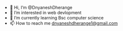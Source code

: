 - 👋 Hi, I’m @DnyaneshDherange
- 👀 I’m interested in web devlopment
- 🌱 I’m currently learning Bsc computer science
- 📫 How to reach me dnyaneshdherange1@gmail.com

<!---
DnyaneshDherange/DnyaneshDherange is a ✨ special ✨ repository because its `README.md` (this file) appears on your GitHub profile.
You can click the Preview link to take a look at your changes.
--->
